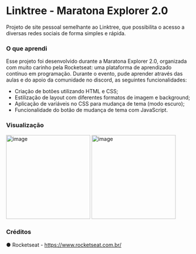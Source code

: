 # Linktree - Maratona Explorer 2.0

Projeto de site pessoal semelhante ao Linktree, que possibilita o acesso a diversas redes sociais de forma simples e rápida.

### O que aprendi

Esse projeto foi desenvolvido durante a Maratona Explorer 2.0, organizada com muito carinho pela Rocketseat: uma plataforma de
aprendizado contínuo em programação. Durante o evento, pude aprender através das aulas e do apoio da comunidade no discord, as seguintes funcionalidades:

- Criação de botões utilizando HTML e CSS;
- Estilização de layout com diferentes formatos de imagem e background;
- Aplicação de variáveis no CSS para mudança de tema (modo escuro);
- Funcionalidade do botão de mudança de tema com JavaScript.

### Visualização

<img width="229" alt="image" src="https://user-images.githubusercontent.com/106192001/179662160-66bab5b7-7592-4fd4-943b-48ae24d02626.png"> <img width="229" alt="image" src="https://user-images.githubusercontent.com/106192001/179662230-181ffe32-8fc3-4a57-a52e-bf6732d27ed6.png">

### Créditos

● Rocketseat - https://www.rocketseat.com.br/
